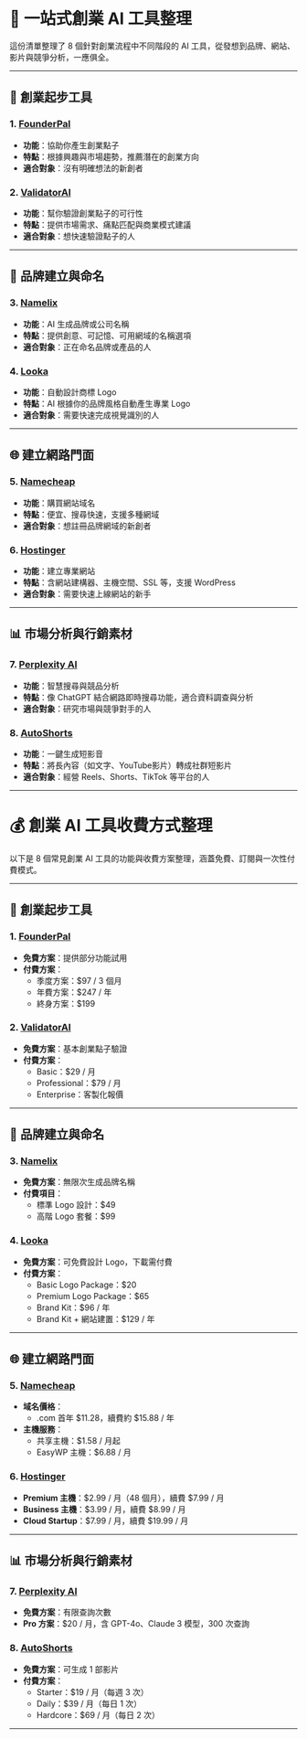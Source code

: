 
# 🚀 一站式創業 AI 工具整理

這份清單整理了 8 個針對創業流程中不同階段的 AI 工具，從發想到品牌、網站、影片與競爭分析，一應俱全。

---

## 🚀 創業起步工具

### 1. [FounderPal](https://founderpal.ai/)
- **功能**：協助你產生創業點子  
- **特點**：根據興趣與市場趨勢，推薦潛在的創業方向  
- **適合對象**：沒有明確想法的新創者

### 2. [ValidatorAI](https://validatorai.com/)
- **功能**：幫你驗證創業點子的可行性  
- **特點**：提供市場需求、痛點匹配與商業模式建議  
- **適合對象**：想快速驗證點子的人

---

## 🧠 品牌建立與命名

### 3. [Namelix](https://namelix.com/)
- **功能**：AI 生成品牌或公司名稱  
- **特點**：提供創意、可記憶、可用網域的名稱選項  
- **適合對象**：正在命名品牌或產品的人

### 4. [Looka](https://looka.com/)
- **功能**：自動設計商標 Logo  
- **特點**：AI 根據你的品牌風格自動產生專業 Logo  
- **適合對象**：需要快速完成視覺識別的人

---

## 🌐 建立網路門面

### 5. [Namecheap](https://www.namecheap.com/)
- **功能**：購買網站域名  
- **特點**：便宜、搜尋快速，支援多種網域  
- **適合對象**：想註冊品牌網域的新創者

### 6. [Hostinger](https://www.hostinger.com/)
- **功能**：建立專業網站  
- **特點**：含網站建構器、主機空間、SSL 等，支援 WordPress  
- **適合對象**：需要快速上線網站的新手

---

## 📊 市場分析與行銷素材

### 7. [Perplexity AI](https://www.perplexity.ai/)
- **功能**：智慧搜尋與競品分析  
- **特點**：像 ChatGPT 結合網路即時搜尋功能，適合資料調查與分析  
- **適合對象**：研究市場與競爭對手的人

### 8. [AutoShorts](https://autoshorts.ai/)
- **功能**：一鍵生成短影音  
- **特點**：將長內容（如文字、YouTube影片）轉成社群短影片  
- **適合對象**：經營 Reels、Shorts、TikTok 等平台的人

---


# 💰 創業 AI 工具收費方式整理

以下是 8 個常見創業 AI 工具的功能與收費方案整理，涵蓋免費、訂閱與一次性付費模式。

---

## 🚀 創業起步工具

### 1. [FounderPal](https://founderpal.ai/)
- **免費方案**：提供部分功能試用
- **付費方案**：
  - 季度方案：$97 / 3 個月
  - 年費方案：$247 / 年
  - 終身方案：$199

### 2. [ValidatorAI](https://validatorai.com/)
- **免費方案**：基本創業點子驗證
- **付費方案**：
  - Basic：$29 / 月
  - Professional：$79 / 月
  - Enterprise：客製化報價

---

## 🧠 品牌建立與命名

### 3. [Namelix](https://namelix.com/)
- **免費方案**：無限次生成品牌名稱
- **付費項目**：
  - 標準 Logo 設計：$49
  - 高階 Logo 套餐：$99

### 4. [Looka](https://looka.com/)
- **免費方案**：可免費設計 Logo，下載需付費
- **付費方案**：
  - Basic Logo Package：$20
  - Premium Logo Package：$65
  - Brand Kit：$96 / 年
  - Brand Kit + 網站建置：$129 / 年

---

## 🌐 建立網路門面

### 5. [Namecheap](https://www.namecheap.com/)
- **域名價格**：
  - .com 首年 $11.28，續費約 $15.88 / 年
- **主機服務**：
  - 共享主機：$1.58 / 月起
  - EasyWP 主機：$6.88 / 月

### 6. [Hostinger](https://www.hostinger.com/)
- **Premium 主機**：$2.99 / 月（48 個月），續費 $7.99 / 月
- **Business 主機**：$3.99 / 月，續費 $8.99 / 月
- **Cloud Startup**：$7.99 / 月，續費 $19.99 / 月

---

## 📊 市場分析與行銷素材

### 7. [Perplexity AI](https://www.perplexity.ai/)
- **免費方案**：有限查詢次數
- **Pro 方案**：$20 / 月，含 GPT-4o、Claude 3 模型，300 次查詢

### 8. [AutoShorts](https://autoshorts.ai/)
- **免費方案**：可生成 1 部影片
- **付費方案**：
  - Starter：$19 / 月（每週 3 次）
  - Daily：$39 / 月（每日 1 次）
  - Hardcore：$69 / 月（每日 2 次）

---

